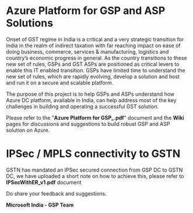 
# Azure Platform for GSP and ASP Solutions
Onset of GST regime in India is a critical and a very strategic transition for India in the realm of indirect taxation with far reaching impact on ease of doing business, commerce, services &amp; manufacturing, logistics and country’s economic progress in general. As the country transitions to these new set of rules, GSPs and GST ASPs are positioned as critical levers to enable this IT enabled transition. GSPs have limited time to understand the new set of rules, which are rapidly evolving, develop a solution and host and run it on a secure and scalable platform. 

The purpose of this project is to help GSPs and ASPs understand how Azure DC platform, available in India, can help address most of the key challenges in building and operating a successful GST solution.

Please refer to the "**Azure Platform for GSP_<version>.pdf**" document and the **Wiki** pages for discussions and suggestions to build robust GSP and ASP solution on Azure.

# IPSec / MPLS connectivity to GSTN
GSTN has mandated an IPSec secured connection from GSP DC to GSTN DC, we have uploaded a short note on how to achieve this, please refer to **IPSecWithER_v1.pdf** document


Do share your feedback and suggestions.

**Microsoft India - GSP Team**
